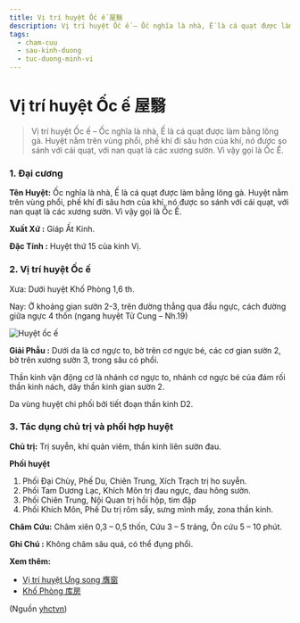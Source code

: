 ```yaml
---
title: Vị trí huyệt Ốc ế 屋翳
description: Vị trí huyệt Ốc ế – Ốc nghĩa là nhà, Ế là cá quạt được làm bằng lông gà. Huyệt nằm trên vùng phổi, phế khí đi sâu hơn của khí, nó được so sánh với cái quạt, với nan quạt là các xương sườn. Vì vậy gọi là Ốc Ế.
tags:
  - cham-cuu
  - sau-kinh-duong
  - tuc-duong-minh-vi
---
```


# Vị trí huyệt Ốc ế 屋翳 

> Vị trí huyệt Ốc ế – Ốc nghĩa là nhà, Ế là cá quạt được làm bằng lông gà. Huyệt nằm trên vùng phổi, phế khí đi sâu hơn của khí, nó được so sánh với cái quạt, với nan quạt là các xương sườn. Vì vậy gọi là Ốc Ế.

### 1. Đại cương

**Tên Huyệt:** Ốc nghĩa là nhà, Ế là cá quạt được làm bằng lông gà. Huyệt nằm trên vùng phổi, phế khí đi sâu hơn của khí, nó được so sánh với cái quạt, với nan quạt là các xương sườn. Vì vậy gọi là Ốc Ế.

**Xuất Xứ :** Giáp Ất Kinh.

**Đặc Tính :** Huyệt thứ 15 của kinh Vị.

### 2. Vị trí huyệt Ốc ế

Xưa: Dưới huyệt Khố Phòng 1,6 th.

Nay: Ở khoảng gian sườn 2-3, trên đường thẳng qua đầu ngực, cách đường giữa ngực 4 thốn (ngang huyệt Tử Cung – Nh.19)

![Huyệt ốc ế](/imgs/yhctvn/Huyet-oc-e-300x169.jpg)

**Giải Phẫu :** Dưới da là cơ ngực to, bờ trên cơ ngực bé, các cơ gian sườn 2, bờ trên xương sườn 3, trong sâu có phổi.

Thần kinh vận động cơ là nhánh cơ ngực to, nhánh cơ ngực bé của đám rối thần kinh nách, dây thần kinh gian sườn 2.

Da vùng huyệt chi phối bởi tiết đoạn thần kinh D2.

### 3. Tác dụng chủ trị và phối hợp huyệt

**Chủ trị:** Trị suyễn, khí quản viêm, thần kinh liên sườn đau.

**Phối huyệt**

1. Phối Đại Chùy, Phế Du, Chiên Trung, Xích Trạch trị ho suyễn.
2. Phối Tam Dương Lạc, Khích Môn trị đau ngực, đau hông sườn.
3. Phối Chiên Trung, Nội Quan trị hồi hộp, tim đập
4. Phối Khích Môn, Phế Du trị rôm sẩy, sưng mình mẩy, zona thần kinh.

**Châm Cứu:** Châm xiên 0,3 – 0,5 thốn, Cứu 3 – 5 tráng, Ôn cứu 5 – 10 phút.

**Ghi Chú :** Không châm sâu quá, có thể đụng phổi.

**Xem thêm:**

* [Vị trí huyệt Ưng song 膺窗](/yhctvn/vi-tri-huyet-ung-song-%e8%86%ba%e7%aa%97/)
* [Khố Phòng 库房](/yhctvn/vi-tri-huyet-kho-phong/)

(Nguồn <a href="https://yhctvn.com/vi-tri-huyet-oc-e/" target="_blank">yhctvn</a>)
